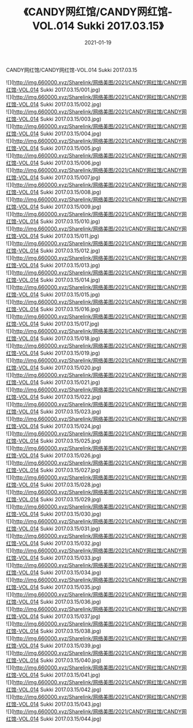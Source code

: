 ﻿---
layout: post
title:  《CANDY网红馆/CANDY网红馆-VOL.014 Sukki 2017.03.15》
date:   2021-01-19
img: http://img.660000.xyz/Sharelink/网络美图/2021/CANDY网红馆/CANDY网红馆-VOL.014 Sukki 2017.03.15/000.jpg
categories: [美女, 清纯, 唯美]
---

CANDY网红馆/CANDY网红馆-VOL.014 Sukki 2017.03.15

 ![](http://img.660000.xyz/Sharelink/网络美图/2021/CANDY网红馆/CANDY网红馆-VOL.014 Sukki 2017.03.15/001.jpg) <br>![](http://img.660000.xyz/Sharelink/网络美图/2021/CANDY网红馆/CANDY网红馆-VOL.014 Sukki 2017.03.15/002.jpg) <br>![](http://img.660000.xyz/Sharelink/网络美图/2021/CANDY网红馆/CANDY网红馆-VOL.014 Sukki 2017.03.15/003.jpg) <br>![](http://img.660000.xyz/Sharelink/网络美图/2021/CANDY网红馆/CANDY网红馆-VOL.014 Sukki 2017.03.15/004.jpg) <br>![](http://img.660000.xyz/Sharelink/网络美图/2021/CANDY网红馆/CANDY网红馆-VOL.014 Sukki 2017.03.15/005.jpg) <br>![](http://img.660000.xyz/Sharelink/网络美图/2021/CANDY网红馆/CANDY网红馆-VOL.014 Sukki 2017.03.15/006.jpg) <br>![](http://img.660000.xyz/Sharelink/网络美图/2021/CANDY网红馆/CANDY网红馆-VOL.014 Sukki 2017.03.15/007.jpg) <br>![](http://img.660000.xyz/Sharelink/网络美图/2021/CANDY网红馆/CANDY网红馆-VOL.014 Sukki 2017.03.15/008.jpg) <br>![](http://img.660000.xyz/Sharelink/网络美图/2021/CANDY网红馆/CANDY网红馆-VOL.014 Sukki 2017.03.15/009.jpg) <br>![](http://img.660000.xyz/Sharelink/网络美图/2021/CANDY网红馆/CANDY网红馆-VOL.014 Sukki 2017.03.15/010.jpg) <br>![](http://img.660000.xyz/Sharelink/网络美图/2021/CANDY网红馆/CANDY网红馆-VOL.014 Sukki 2017.03.15/011.jpg) <br>![](http://img.660000.xyz/Sharelink/网络美图/2021/CANDY网红馆/CANDY网红馆-VOL.014 Sukki 2017.03.15/012.jpg) <br>![](http://img.660000.xyz/Sharelink/网络美图/2021/CANDY网红馆/CANDY网红馆-VOL.014 Sukki 2017.03.15/013.jpg) <br>![](http://img.660000.xyz/Sharelink/网络美图/2021/CANDY网红馆/CANDY网红馆-VOL.014 Sukki 2017.03.15/014.jpg) <br>![](http://img.660000.xyz/Sharelink/网络美图/2021/CANDY网红馆/CANDY网红馆-VOL.014 Sukki 2017.03.15/015.jpg) <br>![](http://img.660000.xyz/Sharelink/网络美图/2021/CANDY网红馆/CANDY网红馆-VOL.014 Sukki 2017.03.15/016.jpg) <br>![](http://img.660000.xyz/Sharelink/网络美图/2021/CANDY网红馆/CANDY网红馆-VOL.014 Sukki 2017.03.15/017.jpg) <br>![](http://img.660000.xyz/Sharelink/网络美图/2021/CANDY网红馆/CANDY网红馆-VOL.014 Sukki 2017.03.15/018.jpg) <br>![](http://img.660000.xyz/Sharelink/网络美图/2021/CANDY网红馆/CANDY网红馆-VOL.014 Sukki 2017.03.15/019.jpg) <br>![](http://img.660000.xyz/Sharelink/网络美图/2021/CANDY网红馆/CANDY网红馆-VOL.014 Sukki 2017.03.15/020.jpg) <br>![](http://img.660000.xyz/Sharelink/网络美图/2021/CANDY网红馆/CANDY网红馆-VOL.014 Sukki 2017.03.15/021.jpg) <br>![](http://img.660000.xyz/Sharelink/网络美图/2021/CANDY网红馆/CANDY网红馆-VOL.014 Sukki 2017.03.15/022.jpg) <br>![](http://img.660000.xyz/Sharelink/网络美图/2021/CANDY网红馆/CANDY网红馆-VOL.014 Sukki 2017.03.15/023.jpg) <br>![](http://img.660000.xyz/Sharelink/网络美图/2021/CANDY网红馆/CANDY网红馆-VOL.014 Sukki 2017.03.15/024.jpg) <br>![](http://img.660000.xyz/Sharelink/网络美图/2021/CANDY网红馆/CANDY网红馆-VOL.014 Sukki 2017.03.15/025.jpg) <br>![](http://img.660000.xyz/Sharelink/网络美图/2021/CANDY网红馆/CANDY网红馆-VOL.014 Sukki 2017.03.15/026.jpg) <br>![](http://img.660000.xyz/Sharelink/网络美图/2021/CANDY网红馆/CANDY网红馆-VOL.014 Sukki 2017.03.15/027.jpg) <br>![](http://img.660000.xyz/Sharelink/网络美图/2021/CANDY网红馆/CANDY网红馆-VOL.014 Sukki 2017.03.15/028.jpg) <br>![](http://img.660000.xyz/Sharelink/网络美图/2021/CANDY网红馆/CANDY网红馆-VOL.014 Sukki 2017.03.15/029.jpg) <br>![](http://img.660000.xyz/Sharelink/网络美图/2021/CANDY网红馆/CANDY网红馆-VOL.014 Sukki 2017.03.15/030.jpg) <br>![](http://img.660000.xyz/Sharelink/网络美图/2021/CANDY网红馆/CANDY网红馆-VOL.014 Sukki 2017.03.15/031.jpg) <br>![](http://img.660000.xyz/Sharelink/网络美图/2021/CANDY网红馆/CANDY网红馆-VOL.014 Sukki 2017.03.15/032.jpg) <br>![](http://img.660000.xyz/Sharelink/网络美图/2021/CANDY网红馆/CANDY网红馆-VOL.014 Sukki 2017.03.15/033.jpg) <br>![](http://img.660000.xyz/Sharelink/网络美图/2021/CANDY网红馆/CANDY网红馆-VOL.014 Sukki 2017.03.15/034.jpg) <br>![](http://img.660000.xyz/Sharelink/网络美图/2021/CANDY网红馆/CANDY网红馆-VOL.014 Sukki 2017.03.15/035.jpg) <br>![](http://img.660000.xyz/Sharelink/网络美图/2021/CANDY网红馆/CANDY网红馆-VOL.014 Sukki 2017.03.15/036.jpg) <br>![](http://img.660000.xyz/Sharelink/网络美图/2021/CANDY网红馆/CANDY网红馆-VOL.014 Sukki 2017.03.15/037.jpg) <br>![](http://img.660000.xyz/Sharelink/网络美图/2021/CANDY网红馆/CANDY网红馆-VOL.014 Sukki 2017.03.15/038.jpg) <br>![](http://img.660000.xyz/Sharelink/网络美图/2021/CANDY网红馆/CANDY网红馆-VOL.014 Sukki 2017.03.15/039.jpg) <br>![](http://img.660000.xyz/Sharelink/网络美图/2021/CANDY网红馆/CANDY网红馆-VOL.014 Sukki 2017.03.15/040.jpg) <br>![](http://img.660000.xyz/Sharelink/网络美图/2021/CANDY网红馆/CANDY网红馆-VOL.014 Sukki 2017.03.15/041.jpg) <br>![](http://img.660000.xyz/Sharelink/网络美图/2021/CANDY网红馆/CANDY网红馆-VOL.014 Sukki 2017.03.15/042.jpg) <br>![](http://img.660000.xyz/Sharelink/网络美图/2021/CANDY网红馆/CANDY网红馆-VOL.014 Sukki 2017.03.15/043.jpg) <br>![](http://img.660000.xyz/Sharelink/网络美图/2021/CANDY网红馆/CANDY网红馆-VOL.014 Sukki 2017.03.15/044.jpg) <br>